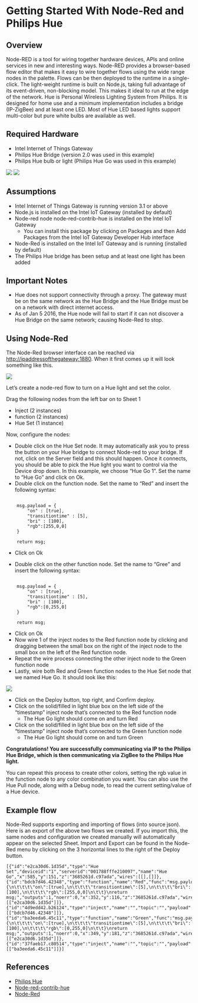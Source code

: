 # Getting Started With Node-Red and Philips Hue #
<cr>

## Overview ##
Node-RED is a tool for wiring together hardware devices, APIs and online services in new and interesting ways. Node-RED provides a browser-based flow editor that makes it easy to wire together flows using the wide range nodes in the palette. Flows can be then deployed to the runtime in a single-click. The light-weight runtime is built on Node.js, taking full advantage of its event-driven, non-blocking model. This makes it ideal to run at the edge of the network. Hue is Personal Wireless Lighting System from Philips. It is designed for home use and a minimum implementation includes a bridge (IP-ZigBee) and at least one LED. Most of Hue LED based lights support multi-color but pure white bulbs are available as well.

## Required Hardware ##
-   Intel Internet of Things Gateway
-   Philips Hue Bridge (version 2.0 was used in this example)
-   Philips Hue bulb or light (Philips Hue Go was used in this example)

![](http://msbreton-iotwb1.fm.intel.com/root/iotg_recipes/raw/master/Getting%20Started%20With%20Node-Red%20and%20Philips%20Hue/images/image1.jpeg)
![](http://msbreton-iotwb1.fm.intel.com/root/iotg_recipes/raw/master/Getting%20Started%20With%20Node-Red%20and%20Philips%20Hue/images/image2.jpeg)

## Assumptions ##
-   Intel Internet of Things Gateway is running version 3.1 or above
-   Node.js is installed on the Intel IoT Gateway (installed by default)
-   Node-red node node-red-contrib-hue is installed on the Intel IoT Gateway
	- You can install this package by clicking on Packages and then Add Packages from the Intel IoT Gateway Developer Hub interface
-   Node-Red is installed on the Intel IoT Gateway and is running (installed by default)
-   The Philips Hue bridge has been setup and at least one light has been added

## Important Notes ##
- Hue does not support connectivity through a proxy.  The gateway must be on the same network as the Hue Bridge and the Hue Bridge must be on a network with direct internet access.
- As of Jan 5 2016, the Hue node will fail to start if it can not discover a Hue Bridge on the same network; causing Node-Red to stop.

## Using Node-Red ##
The Node-Red browser interface can be reached via
<http://ipaddressofthegateway:1880>. When it first comes up it will look
something like this.

![](http://msbreton-iotwb1.fm.intel.com/root/iotg_recipes/raw/master/Getting%20Started%20With%20Node-Red%20and%20Philips%20Hue/images/image3.png)

Let’s create a node-red flow to turn on a Hue light and set the color.

Drag the following nodes from the left bar on to Sheet 1

-   Inject (2 instances)
-   function (2 instances)
-   Hue Set (1 instance)

Now, configure the nodes:

-   Double click on the Hue Set node. It may automatically ask you to press the button on your Hue bridge to connect Node-red to your bridge. If not, click on the Server field and this should happen. Once it connects, you should be able to pick the Hue light you want to control via the Device drop down. In this example, we choose “Hue Go 1”. Set the name to “Hue Go” and click on Ok.
-   Double click on the function node. Set the name to “Red” and insert the following syntax:

```

	msg.payload = {
	    "on" : [true],
	    "transitiontime" : [5],
	    "bri" : [100],
	    "rgb":[255,0,0]
	}

	return msg;
```

-   Click on Ok

-   Double click on the other function node. Set the name to “Gree” and
    insert the following syntax:

```

	msg.payload = {
	    "on" : [true],
	    "transitiontime" : [5],
	    "bri" : [100],
	    "rgb":[0,255,0]
	}
	
	return msg;
```

-   Click on Ok
-   Now wire 1 of the inject nodes to the Red function node by clicking and dragging between the small box on the right of the inject node to the small box on the left of the Red function node.
-   Repeat the wire process connecting the other inject node to the Green function node
-   Lastly, wire both Red and Green function nodes to the Hue Set node that we named Hue Go. It should look like this:

![](http://msbreton-iotwb1.fm.intel.com/root/iotg_recipes/raw/master/Getting%20Started%20With%20Node-Red%20and%20Philips%20Hue/images/image4.png)

-   Click on the Deploy button, top right, and Confirm deploy.
-   Click on the solid/filled in light blue box on the left side of the “timestamp” inject node that’s connected to the Red function node
    -   The Hue Go light should come on and turn Red
-   Click on the solid/filled in light blue box on the left side of the “timestamp” inject node that’s connected to the Green function node
    -   The Hue Go light should come on and turn Green

**Congratulations! You are successfully communicating via IP to the Philips Hue Bridge, which is then communicating via ZigBee to the Philips Hue light.**

You can repeat this process to create
other colors, setting the rgb value in the function node to any color combination you want.
You can also use the Hue Pull node, along with a Debug node, to read the current setting/value of a Hue device.

## Example flow ##
Node-Red supports exporting and importing of flows (into source json).
Here is an export of the above two flows we created. If you import this,
the same nodes and configuration we created manually will automatically
appear on the selected Sheet. Import and Export can be found in the
Node-Red menu by clicking on the 3 horizontal lines to the right of the
Deploy button.

    [{"id":"e2ca30d6.1d35d","type":"Hue Set","deviceid":"1","serverid":"001788fffe210097","name":"Hue Go","x":585,"y":151,"z":"3685261d.c97ada","wires":[[],[]]},{"id":"bdcb7d46.42348","type":"function","name":"Red","func":"msg.payload={\n\t\t\t\"on\":[true],\n\t\t\t\"transitiontime\":[5],\n\t\t\t\"bri\":[100],\n\t\t\t\"rgb\":[255,0,0]\n\t\t}\nreturn msg;","outputs":1,"noerr":0,"x":352,"y":116,"z":"3685261d.c97ada","wires":[["e2ca30d6.1d35d"]]},{"id":"4d9edd42.b26124","type":"inject","name":"","topic":"","payload":"","payloadType":"date","repeat":"","crontab":"","once":false,"x":150,"y":102,"z":"3685261d.c97ada","wires":[["bdcb7d46.42348"]]},{"id":"ba3eeda6.45c11","type":"function","name":"Green","func":"msg.payload={\n\t\t\t\"on\":[true],\n\t\t\t\"transitiontime\":[5],\n\t\t\t\"bri\":[100],\n\t\t\t\"rgb\":[0,255,0]\n\t\t}\nreturn msg;","outputs":1,"noerr":0,"x":349,"y":181,"z":"3685261d.c97ada","wires":[["e2ca30d6.1d35d"]]},{"id":"37faeb17.c80514","type":"inject","name":"","topic":"","payload":"","payloadType":"date","repeat":"","crontab":"","once":false,"x":156,"y":199,"z":"3685261d.c97ada","wires":[["ba3eeda6.45c11"]]}]

## References ##
-   [Philips Hue](http://www2.meethue.com/en-us/)
-   [Node-red-contrib-hue](https://www.npmjs.com/package/node-red-contrib-hue)
-   [Node-Red](http://nodered.org/)


